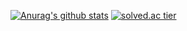 

<!--
**yuhee97/yuhee97** is a ✨ _special_ ✨ repository because its `README.md` (this file) appears on your GitHub profile.

Here are some ideas to get you started:

- 🔭 I’m currently working on ...
- 🌱 I’m currently learning ...
- 👯 I’m looking to collaborate on ...
- 🤔 I’m looking for help with ...
- 💬 Ask me about ...
- 📫 How to reach me: ...
- 😄 Pronouns: ...
- ⚡ Fun fact: ...
-->


[![Anurag's github stats](https://github-readme-stats.vercel.app/api?username=yuhee97&show_icons=true&theme={theme})](https://github.com/{username}/github-readme-stats)
[![solved.ac tier](http://mazassumnida.wtf/api/v2/generate_badge?boj=qkrdbgml13)](https://solved.ac/qkrdbgml13)

